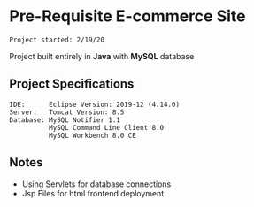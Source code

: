 # Pre-Requisite E-commerce Site
    Project started: 2/19/20

Project built entirely in **Java** with **MySQL** database

## Project Specifications
```
IDE:      Eclipse Version: 2019-12 (4.14.0)
Server:   Tomcat Version: 8.5
Database: MySQL Notifier 1.1
          MySQL Command Line Client 8.0
          MySQL Workbench 8.0 CE
```

## Notes
* Using Servlets for database connections
* Jsp Files for html frontend deployment



